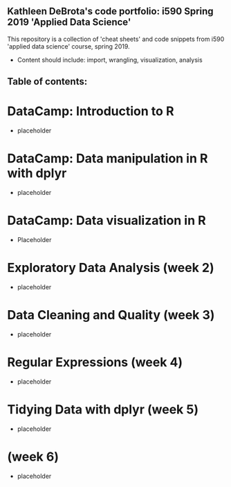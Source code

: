 ## Kathleen DeBrota's code portfolio: i590 Spring 2019 'Applied Data Science'

This repository is a collection of 'cheat sheets' and code snippets from i590 'applied data science' course, spring 2019.
- Content should include: import, wrangling, visualization, analysis

## Table of contents: 
# DataCamp: Introduction to R
- placeholder
# DataCamp: Data manipulation in R with dplyr
- placeholder
# DataCamp: Data visualization in R
- Placeholder
# Exploratory Data Analysis (week 2)
- placeholder
# Data Cleaning and Quality (week 3)
- placeholder
# Regular Expressions (week 4)
- placeholder
# Tidying Data with dplyr (week 5)
- placeholder
# (week 6)
- placeholder
